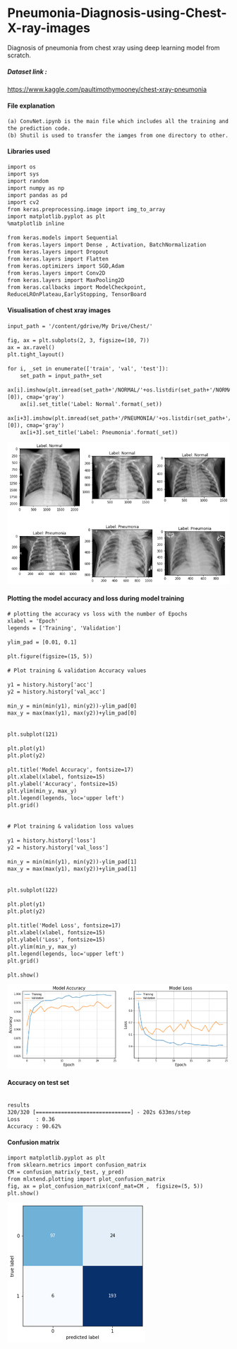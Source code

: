 # Pneumonia-Diagnosis-using-Chest-X-ray-images
Diagnosis of pneumonia from chest xray using deep learning model from scratch.
##### Dataset link :
https://www.kaggle.com/paultimothymooney/chest-xray-pneumonia
#### File explanation
```
(a) ConvNet.ipynb is the main file which includes all the training and the prediction code.
(b) Shutil is used to transfer the iamges from one directory to other.
```
#### Libraries used
```
import os
import sys
import random
import numpy as np
import pandas as pd
import cv2
from keras.preprocessing.image import img_to_array
import matplotlib.pyplot as plt
%matplotlib inline

from keras.models import Sequential
from keras.layers import Dense , Activation, BatchNormalization
from keras.layers import Dropout
from keras.layers import Flatten
from keras.optimizers import SGD,Adam 
from keras.layers import Conv2D 
from keras.layers import MaxPooling2D
from keras.callbacks import ModelCheckpoint, ReduceLROnPlateau,EarlyStopping, TensorBoard
```
#### Visualisation of chest xray images
```
input_path = '/content/gdrive/My Drive/Chest/'

fig, ax = plt.subplots(2, 3, figsize=(10, 7))
ax = ax.ravel()
plt.tight_layout()

for i, _set in enumerate(['train', 'val', 'test']):
    set_path = input_path+_set
    ax[i].imshow(plt.imread(set_path+'/NORMAL/'+os.listdir(set_path+'/NORMAL')[0]), cmap='gray')
    ax[i].set_title('Label: Normal'.format(_set))
    ax[i+3].imshow(plt.imread(set_path+'/PNEUMONIA/'+os.listdir(set_path+'/PNEUMONIA')[0]), cmap='gray')
    ax[i+3].set_title('Label: Pneumonia'.format(_set))
```
![chest](chest.png)
#### Plotting the model accuracy and loss during model training
```
# plotting the accuracy vs loss with the number of Epochs
xlabel = 'Epoch'
legends = ['Training', 'Validation']

ylim_pad = [0.01, 0.1]

plt.figure(figsize=(15, 5))

# Plot training & validation Accuracy values

y1 = history.history['acc']
y2 = history.history['val_acc']

min_y = min(min(y1), min(y2))-ylim_pad[0]
max_y = max(max(y1), max(y2))+ylim_pad[0]


plt.subplot(121)

plt.plot(y1)
plt.plot(y2)

plt.title('Model Accuracy', fontsize=17)
plt.xlabel(xlabel, fontsize=15)
plt.ylabel('Accuracy', fontsize=15)
plt.ylim(min_y, max_y)
plt.legend(legends, loc='upper left')
plt.grid()

                         
# Plot training & validation loss values
    
y1 = history.history['loss']
y2 = history.history['val_loss']

min_y = min(min(y1), min(y2))-ylim_pad[1]
max_y = max(max(y1), max(y2))+ylim_pad[1]
    
    
plt.subplot(122)

plt.plot(y1)
plt.plot(y2)

plt.title('Model Loss', fontsize=17)
plt.xlabel(xlabel, fontsize=15)
plt.ylabel('Loss', fontsize=15)
plt.ylim(min_y, max_y)
plt.legend(legends, loc='upper left')
plt.grid()
                         
plt.show()
```
![model accuracy and loss visualization](download.png)
#### Accuracy on test set
```

results
320/320 [==============================] - 202s 633ms/step
Loss     : 0.36  
Accuracy : 90.62%
```
#### Confusion matrix 
```
import matplotlib.pyplot as plt
from sklearn.metrics import confusion_matrix
CM = confusion_matrix(y_test, y_pred)
from mlxtend.plotting import plot_confusion_matrix
fig, ax = plot_confusion_matrix(conf_mat=CM ,  figsize=(5, 5))
plt.show()
```
![confusion matrix](cm.png)
